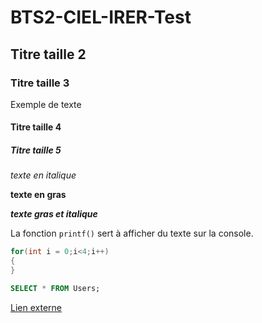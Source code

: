 # BTS2-CIEL-IRER-Test

## Titre taille 2

### Titre taille 3

Exemple de texte

#### Titre taille 4

##### Titre taille 5

*texte en italique*

**texte en gras**

***texte gras et italique***

La fonction `printf()` sert à afficher du texte sur la console.

```C++
for(int i = 0;i<4;i++)
{
}
```

```SQL
SELECT * FROM Users;
```

[Lien externe](https://www.google.fr/)
